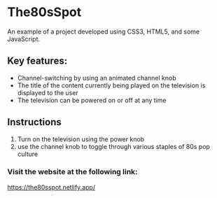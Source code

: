 # The80sSpot

An example of a project developed using CSS3, HTML5, and some JavaScript.

## Key features: 
  - Channel-switching by using an animated channel knob
  - The title of the content currently being played on the television is displayed to the user
  - The television can be powered on or off at any time

## Instructions
1. Turn on the television using the power knob
2. use the channel knob to toggle through various staples of 80s pop culture

### Visit the website at the following link:
 https://the80sspot.netlify.app/
